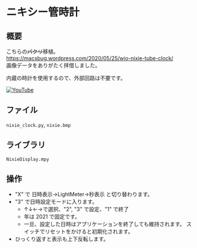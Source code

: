 # ニキシー管時計

## 概要
こちらの~~パクリ~~移植。<br/>
https://macsbug.wordpress.com/2020/05/25/wio-nixie-tube-clock/ <br/>
画像データをありがたく拝借しました。

内蔵の時計を使用するので、外部回路は不要です。

[![YouTube](./NixcieClock.jpg)](https://www.youtube.com/watch?v=ZNuJ1kKnBHc)

## ファイル
   `nixie_clock.py`, `nixie.bmp`

## ライブラリ
   `NixieDisplay.mpy`

## 操作
- "X" で 日時表示→LightMeter→秒表示 と切り替わります。
- "3" で日時設定モードに入ります。
  - ↑↓←→で選択、"2", "3" で設定、"1" で終了
  - 年は 2021 で固定です。
  - 一旦、設定した日時はアプリケーションを終了しても維持されます。
    スイッチでリセットをかけると初期化されます。
- ひっくり返すと表示も上下反転します。

